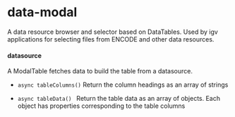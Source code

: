 # data-modal
A data resource browser and selector based on DataTables.  Used by igv applications for selecting files from ENCODE and other data resources.




#### datasource

A ModalTable fetches data to build the table from a datasource.  

* ``` async tableColumns() ```  Return the column headings as an array of strings

* ``` async tableData()  ```  Return the table data as an array of objects.  Each object has properties corresponding to the table columns

